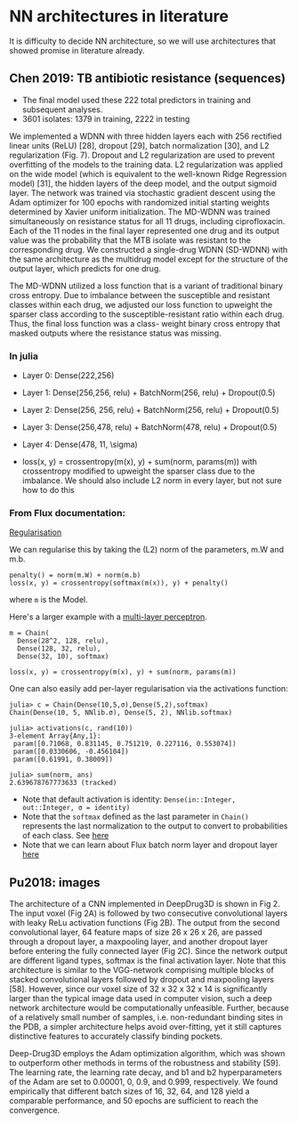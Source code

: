 # NN architectures in literature

It is difficulty to decide NN architecture, so we will use architectures that showed promise in literature already.

## Chen 2019: TB antibiotic resistance (sequences)

- The final model used these 222 total predictors in training and subsequent analyses.
- 3601 isolates: 1379 in training, 2222 in testing

We implemented a WDNN with three hidden layers each with 256 rectified linear units (ReLU) [28], dropout [29], batch normalization [30], and L2 regularization (Fig. 7). Dropout and L2 regularization are used to prevent overfitting of the models to the training data. L2 regularization was applied on the wide model (which is equivalent to the well-known Ridge Regression model) [31], the hidden layers of the deep model, and the output sigmoid layer. The network was trained via stochastic gradient descent using the Adam optimizer for 100 epochs with randomized initial starting weights determined by Xavier uniform initialization.
The MD-WDNN was trained simultaneously on resistance status for all 11 drugs, including ciprofloxacin. Each of the 11 nodes in the final layer represented one drug and its output value was the probability that the MTB isolate was resistant to the corresponding drug. We constructed a single-drug WDNN (SD-WDNN) with the same architecture as the multidrug model except for the structure of the output layer, which predicts for one drug.

The MD-WDNN utilized a loss function that is a variant of traditional binary cross entropy. Due to imbalance between the susceptible and resistant classes within each drug, we adjusted our loss function to upweight the sparser class according to the susceptible-resistant ratio within each drug. Thus, the final loss function was a class- weight binary cross entropy that masked outputs where the resistance status was missing.

### In julia
- Layer 0: Dense(222,256)
- Layer 1: Dense(256,256, relu) + BatchNorm(256, relu) + Dropout(0.5)
- Layer 2: Dense(256, 256, relu) + BatchNorm(256, relu) + Dropout(0.5)
- Layer 3: Dense(256,478, relu) + BatchNorm(478, relu) + Dropout(0.5)
- Layer 4: Dense(478, 11, \sigma)

- loss(x, y) = crossentropy(m(x), y) + sum(norm, params(m)) with crossentropy modified to upweight the sparser class due to the imbalance. We should also include L2 norm in every layer, but not sure how to do this

### From Flux documentation: 

[Regularisation](https://fluxml.ai/Flux.jl/stable/models/regularisation/)

We can regularise this by taking the (L2) norm of the parameters, m.W and m.b.
```
penalty() = norm(m.W) + norm(m.b)
loss(x, y) = crossentropy(softmax(m(x)), y) + penalty()
```
where `m` is the Model.

Here's a larger example with a [multi-layer perceptron](https://en.wikipedia.org/wiki/Multilayer_perceptron).
```
m = Chain(
  Dense(28^2, 128, relu),
  Dense(128, 32, relu),
  Dense(32, 10), softmax)

loss(x, y) = crossentropy(m(x), y) + sum(norm, params(m))
```

One can also easily add per-layer regularisation via the activations function:
```
julia> c = Chain(Dense(10,5,σ),Dense(5,2),softmax)
Chain(Dense(10, 5, NNlib.σ), Dense(5, 2), NNlib.softmax)

julia> activations(c, rand(10))
3-element Array{Any,1}:
 param([0.71068, 0.831145, 0.751219, 0.227116, 0.553074])
 param([0.0330606, -0.456104])
 param([0.61991, 0.38009])

julia> sum(norm, ans)
2.639678767773633 (tracked)
```

- Note that default activation is identity: `Dense(in::Integer, out::Integer, σ = identity)`
- Note that the `softmax` defined as the last parameter in `Chain()` represents the last normalization to the output to convert to probabilities of each class. See [here](https://en.m.wikipedia.org/wiki/Softmax_function)
- Note that we can learn about Flux batch norm layer and dropout layer [here](https://github.com/FluxML/Flux.jl/blob/master/src/layers/normalise.jl)


## Pu2018: images

The architecture of a CNN implemented in DeepDrug3D is shown in Fig 2. The input voxel (Fig 2A) is followed by two consecutive convolutional layers with leaky ReLu activation functions (Fig 2B). The output from the second convolutional layer, 64 feature maps of size 26 x 26 x 26, are passed through a dropout layer, a maxpooling layer, and another dropout layer before entering the fully connected layer (Fig 2C). Since the network output are different ligand types, softmax is the final activation layer. Note that this architecture is similar to the VGG-network comprising multiple blocks of stacked convolutional layers followed by dropout and maxpooling layers [58]. However, since our voxel size of 32 x 32 x 32 x 14 is significantly larger than the typical image data used in computer vision, such a deep network architecture would be computationally unfeasible. Further, because of a relatively small number of samples, i.e. non-redundant binding sites in the PDB, a simpler architecture helps avoid over-fitting, yet it still captures distinctive features to accurately classify binding pockets.

Deep-Drug3D employs the Adam optimization algorithm, which was shown to outperform other methods in terms of the robustness and stability [59]. The learning rate, the learning rate decay, and b1 and b2 hyperparameters of the Adam are set to 0.00001, 0, 0.9, and 0.999, respectively. We found empirically that different batch sizes of 16, 32, 64, and 128 yield a comparable performance, and 50 epochs are sufficient to reach the convergence.
